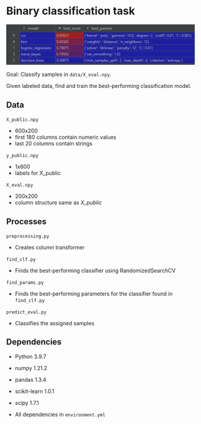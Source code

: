 # Binary classification task

![Screenshot](/docs/readme-img.png)

Goal: Classify samples in `data/X_eval.npy`.

Given labeled data, find and train the best-performing classification model.

## Data

`X_public.npy`

- 600x200
- first 180 columns contain numeric values
- last 20 columns contain strings

`y_public.npy`

- 1x600
- labels for X_public

`X_eval.npy`

- 200x200
- column structure same as *X_public*

## Processes

`preprocessing.py` 

- Creates column transformer

`find_clf.py`

- Finds the best-performing classifier using RandomizedSearchCV

`find_params.py`

- Finds the best-performing parameters for the classifier found in `find_clf.py`

`predict_eval.py`

- Classifies the assigned samples

## Dependencies

- Python 3.9.7

- numpy 1.21.2

- pandas 1.3.4

- scikit-learn 1.0.1

- scipy 1.7.1

- All dependencies in `environment.yml`
